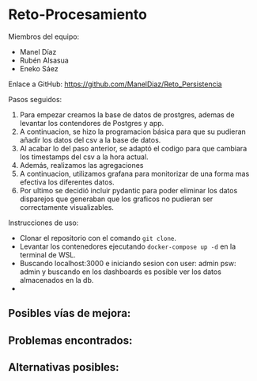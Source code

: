# Reto-Procesamiento

Miembros del equipo:
- Manel Díaz
- Rubén Alsasua
- Eneko Sáez

Enlace a GitHub: https://github.com/ManelDiaz/Reto_Persistencia

Pasos seguidos:
1. Para empezar creamos la base de datos de prostgres, ademas de levantar los contendores de Postgres y app.
2. A continuacion, se hizo la programacion básica para que su pudieran añadir los datos del csv a la base de datos.
3. Al acabar lo del paso anterior, se adaptó el codigo para que cambiara los timestamps del csv a la hora actual.
4. Además, realizamos las agregaciones
5. A continuacion, utilizamos grafana para monitorizar de una forma mas efectiva los diferentes datos.
6. Por ultimo se decidió incluir pydantic para poder eliminar los datos disparejos que generaban que los graficos no pudieran ser correctamente visualizables. 

Instrucciones de uso:
- Clonar el repositorio con el comando `git clone`.
- Levantar los contenedores ejecutando `docker-compose up -d` en la terminal de WSL.
- Buscando localhost:3000 e iniciando sesion con user: admin psw: admin y buscando en los dashboards es posible ver los datos almacenados en la db.
-  

Posibles vías de mejora:
- 

Problemas encontrados:
- 

Alternativas posibles:
- 

